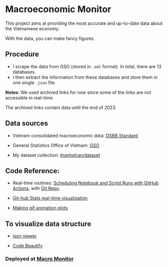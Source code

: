 # Macroeconomic Monitor

This project aims at providing the most accurate and up-to-date data about the Vietnamese economy.

With the data, you can make fancy figures.

## Procedure

- I scrape the data from GSO (stored in `.xml` format). In total, there are 13 databases.
- I then extract the information from these databases and store them in one single `.json` file.

**Notes**: We used archived links for now since some of the links are not accessible in real-time.

The archived links contain data until the end of 2023.


## Data sources

- Vietnam consolidated macroeconomic data: [DSBB Standard](http://nsdp.gso.gov.vn/index.htm)

- General Statistics Office of Vietnam: [GSO](https://pxweb.gso.gov.vn/pxweb/en/)

- My dataset collection: [thanhqtran/dataset](https://github.com/thanhqtran/dataset)

## Code Reference:

- Real-time routines: [Scheduling Notebook and Script Runs with GitHub Actions](https://towardsdatascience.com/scheduling-notebook-and-script-runs-with-github-actions-cc60f3ac17f2), with [Git Repo](https://github.com/venkatesannaveen/medium-articles).

- [Git-hub Stats real-time visualization](https://github.com/jstrieb/github-stats)

- [Making gif animation plots](https://towardsdatascience.com/basics-of-gifs-with-pythons-matplotlib-54dd544b6f30)
  
## To visualize data structure

- [json viewer](http://jsonviewer.stack.hu/)

- [Code Beautify](https://codebeautify.org)

### Deployed at [Macro Monitor](https://thanhqtran.github.io/macroeconomicmonitor/)
